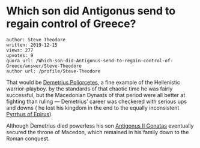 # Which son did Antigonus send to regain control of Greece?

	author: Steve Theodore
	written: 2019-12-15
	views: 277
	upvotes: 9
	quora url: /Which-son-did-Antigonus-send-to-regain-control-of-Greece/answer/Steve-Theodore
	author url: /profile/Steve-Theodore


That would be [Demetrius Poliorcetes](https://www.livius.org/articles/person/demetrius-poliorcetes/), a fine example of the Hellenistic warrior-playboy. by the standards of that chaotic time he was fairly successful, but the Macedonian Dynasts of that period were all better at fighting than ruling — Demetrius’ career was checkered with serious ups and downs ( he lost his kingdom in the end to the equally inconsistent [Pyrrhus of Epirus](https://www.livius.org/articles/person/pyrrhus-of-epirus/)).

Although Demetrius died powerless his son [Antigonus II Gonatas](https://www.livius.org/articles/person/antigonus-ii-gonatas/) eventually secured the throne of Macedon, which remained in his family down to the Roman conquest.

